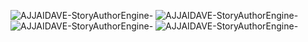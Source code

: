 ![AJJAIDAVE-StoryAuthorEngine-](https://github.com/StateDocuments/BottleCaps/blob/master/beer-bottle-cap-collectin-640x533.jpg)
![AJJAIDAVE-StoryAuthorEngine-](https://github.com/StateDocuments/BottleCaps/blob/master/EgAwE1iXsAArilq.jpg)
![AJJAIDAVE-StoryAuthorEngine-](https://github.com/StateDocuments/BottleCaps/blob/master/EgBfYTrXgAAANtw.jpg)
![AJJAIDAVE-StoryAuthorEngine-](https://github.com/StateDocuments/BottleCaps/blob/master/FWI7QXMGVZOI9SJ.jpg)
